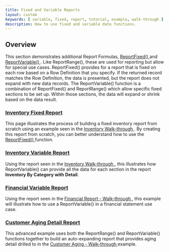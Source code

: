 ```yaml
---
title: Fixed and Variable Reports
layout: custom
keywords: [ variable, fixed, report, tutorial, example, walk-through ]
description: How to use fixed and variable data functions.
---
```


##  **Overview**

This section demonstrates additional Report Formulas, [ ReportFixed() ](/wIndex/ReportFixed.html) and [ ReportVariable() ](/wIndex/ReportVariable.html). Like ReportRange(), these are used for reporting but allow for special use cases. ReportFixed() provides for a report that is fixed on each row based on a Row Definition that you specify. If the returned record matches the Row Definition, the data is presented, but the report does not expand with new data records. The ReportVariable() function is a combination of ReportFixed() and ReportRange() which allow specific fixed sections to be set up. Within those sections, the data will expand or shrink based on the data result. 

###  [ Inventory Fixed Report ](/wGetStarted/L-Create-InventoryFixed.html)

This page illustrates the process of building a fixed inventory report from scratch using an example seen in the [ Inventory Walk-through ](/wAbout/Inventory-Reports.html). By creating this report from scratch, you can better understand how to use the [ ReportFixed() ](/wIndex/ReportFixed.html) function. 

###  [ Inventory Variable Report ](/wGetStarted/L-Create-InventoryVariable.html)

Using the report seen in the [ Inventory Walk-through ](/wAbout/Inventory-Reports.html), this illustrates how ReportVariable() can provide all the data for each section in the report **Inventory By Category with Detail**. 

###  [ Financial Variable Report ](/wGetStarted/L-Create-FinancialVariable.html)

Using the report seen in the [ Financial Report - Walk-through ](/wAbout/Financial-Report.html), this example will illustrate how to use a ReportVariable() in a financial statement use case.

###  [ Customer Aging Detail Report ](/wGetStarted/L-Create-CustomerAgingDetail.html)

This advanced example uses both the ReportRange() and ReportVariable() functions together to build an auto-expanding report that provides aging detail drilled to in the [ Customer Aging - Walk-through ](/wAbout/Customer-Aging.html) example. 

